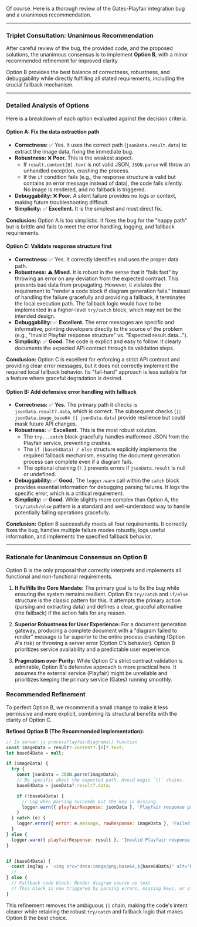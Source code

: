 Of course. Here is a thorough review of the Gates-Playfair integration bug and a unanimous recommendation.

---

### **Triplet Consultation: Unanimous Recommendation**

After careful review of the bug, the provided code, and the proposed solutions, the unanimous consensus is to implement **Option B**, with a minor recommended refinement for improved clarity.

Option B provides the best balance of correctness, robustness, and debuggability while directly fulfilling all stated requirements, including the crucial fallback mechanism.

---

### **Detailed Analysis of Options**

Here is a breakdown of each option evaluated against the decision criteria.

#### **Option A: Fix the data extraction path**

*   **Correctness:** ✅ Yes. It uses the correct path (`jsonData.result.data`) to extract the image data, fixing the immediate bug.
*   **Robustness:** ❌ **Poor.** This is the weakest aspect.
    *   If `result.content[0].text` is not valid JSON, `JSON.parse` will throw an unhandled exception, crashing the process.
    *   If the `if` condition fails (e.g., the response structure is valid but contains an error message instead of data), the code fails silently. No image is rendered, and no fallback is triggered.
*   **Debuggability:** ❌ **Poor.** A silent failure provides no logs or context, making future troubleshooting difficult.
*   **Simplicity:** ✅ **Excellent.** It is the simplest and most direct fix.

**Conclusion:** Option A is too simplistic. It fixes the bug for the "happy path" but is brittle and fails to meet the error handling, logging, and fallback requirements.

#### **Option C: Validate response structure first**

*   **Correctness:** ✅ Yes. It correctly identifies and uses the proper data path.
*   **Robustness:** ⚠️ **Mixed.** It is robust in the sense that it "fails fast" by throwing an error on any deviation from the expected contract. This prevents bad data from propagating. However, it violates the requirement to "render a code block if diagram generation fails." Instead of handling the failure gracefully and providing a fallback, it terminates the local execution path. The fallback logic would have to be implemented in a higher-level `try/catch` block, which may not be the intended design.
*   **Debuggability:** ✅ **Excellent.** The error messages are specific and informative, pointing developers directly to the source of the problem (e.g., "Invalid Playfair response structure" vs. "Expected result.data...").
*   **Simplicity:** ✅ **Good.** The code is explicit and easy to follow. It clearly documents the expected API contract through its validation steps.

**Conclusion:** Option C is excellent for enforcing a strict API contract and providing clear error messages, but it does not correctly implement the required local fallback behavior. Its "fail-hard" approach is less suitable for a feature where graceful degradation is desired.

#### **Option B: Add defensive error handling with fallback**

*   **Correctness:** ✅ **Yes.** The primary path it checks is `jsonData.result?.data`, which is correct. The subsequent checks (`|| jsonData.image_base64 || jsonData.data`) provide resilience but could mask future API changes.
*   **Robustness:** ✅ **Excellent.** This is the most robust solution.
    *   The `try...catch` block gracefully handles malformed JSON from the Playfair service, preventing crashes.
    *   The `if (base64Data) / else` structure explicitly implements the required fallback mechanism, ensuring the document generation process can complete even if a diagram fails.
    *   The optional chaining (`?.`) prevents errors if `jsonData.result` is null or undefined.
*   **Debuggability:** ✅ **Good.** The `logger.warn` call within the `catch` block provides essential information for debugging parsing failures. It logs the specific error, which is a critical requirement.
*   **Simplicity:** ✅ **Good.** While slightly more complex than Option A, the `try/catch/else` pattern is a standard and well-understood way to handle potentially failing operations gracefully.

**Conclusion:** Option B successfully meets all four requirements. It correctly fixes the bug, handles multiple failure modes robustly, logs useful information, and implements the specified fallback behavior.

---

### **Rationale for Unanimous Consensus on Option B**

Option B is the only proposal that correctly interprets and implements all functional and non-functional requirements.

1.  **It Fulfills the Core Mandate:** The primary goal is to fix the bug while ensuring the system remains resilient. Option B’s `try/catch` and `if/else` structure is the classic pattern for this. It attempts the primary action (parsing and extracting data) and defines a clear, graceful alternative (the fallback) if the action fails for any reason.

2.  **Superior Robustness for User Experience:** For a document generation gateway, producing a complete document with a "diagram failed to render" message is far superior to the entire process crashing (Option A's risk) or throwing a server error (Option C's behavior). Option B prioritizes service availability and a predictable user experience.

3.  **Pragmatism over Purity:** While Option C's strict contract validation is admirable, Option B's defensive approach is more practical here. It assumes the external service (Playfair) might be unreliable and prioritizes keeping the primary service (Gates) running smoothly.

### **Recommended Refinement**

To perfect Option B, we recommend a small change to make it less permissive and more explicit, combining its structural benefits with the clarity of Option C.

**Refined Option B (The Recommended Implementation):**

```javascript
// In server.js processPlayfairDiagrams() function
const imageData = result?.content?.[0]?.text;
let base64Data = null;

if (imageData) {
  try {
    const jsonData = JSON.parse(imageData);
    // Be specific about the expected path. Avoid magic `||` chains.
    base64Data = jsonData?.result?.data;

    if (!base64Data) {
      // Log when parsing succeeds but the key is missing.
      logger.warn({ playfairResponse: jsonData }, 'Playfair response parsed successfully but is missing "result.data" key.');
    }
  } catch (e) {
    logger.error({ error: e.message, rawResponse: imageData }, 'Failed to parse JSON from Playfair response');
  }
} else {
  logger.warn({ playfairResponse: result }, 'Invalid Playfair response structure: content[0].text is missing.');
}


if (base64Data) {
  const imgTag = `<img src="data:image/png;base64,${base64Data}" alt="Diagram" />`;
  // ...
} else {
  // Fallback code block: Render diagram source as text
  // This block is now triggered by parsing errors, missing keys, or structural issues.
}
```

This refinement removes the ambiguous `||` chain, making the code's intent clearer while retaining the robust `try/catch` and fallback logic that makes Option B the best choice.
